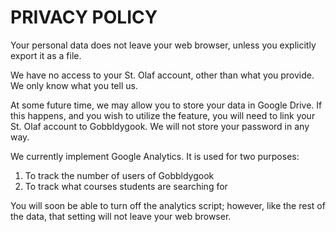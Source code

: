PRIVACY POLICY
==============

Your personal data does not leave your web browser, unless you explicitly export
it as a file.

We have no access to your St. Olaf account, other than what you provide. We only
know what you tell us.

At some future time, we may allow you to store your data in Google Drive. If
this happens, and you wish to utilize the feature, you will need to link your
St. Olaf account to Gobbldygook. We will not store your password in any way.

We currently implement Google Analytics. It is used for two purposes:

1. To track the number of users of Gobbldygook
2. To track what courses students are searching for

You will soon be able to turn off the analytics script; however, like the rest
of the data, that setting will not leave your web browser.
